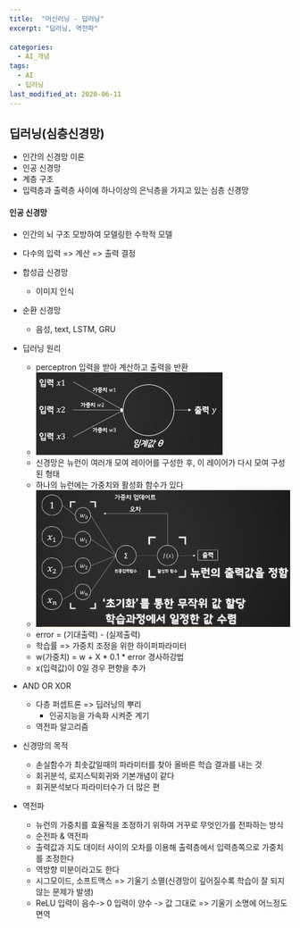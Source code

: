 ```yaml
---
title:  "머신러닝 - 딥러닝"
excerpt: "딥러닝, 역전파"

categories:
  - AI_개념
tags:
  - AI
  - 딥러닝
last_modified_at: 2020-06-11
---
```


## 딥러닝(심층신경망)

* 인간의 신경망 이론
* 인공 신경망
* 계층 구조
* 입력층과 출력층 사이에 하나이상의 은닉층을 가지고 있는 심층 신경망

#### 인공 신경망
  
* 인간의 뇌 구조 모방하여 모델링한 수학적 모델 
* 다수의 입력 => 계산 => 출력 결정
* 합성곱 신경망 
  * 이미지 인식
* 순환 신경망
  * 음성, text, LSTM, GRU
  
* 딥러닝 원리
  * perceptron
    입력을 받아 계산하고 출력을 반환
  * ![perceptron](/img/perceptron.PNG)
  * 신경망은 뉴런이 여러개 모여 레이어를 구성한 후, 이 레이어가 다시 모여 구성된 형태
  * 하나의 뉴런에는 가중치와 활성화 함수가 있다
  * ![활성화](/img/활성화.PNG)
  * error = (기대출력) - (실제출력)
  * 학습률 => 가중치 조정을 위한 하이퍼파라미터 
  * w(가중치) = w + X * 0.1 * error  경사하강법
  * x(입력값)이 0일 경우 편향을 추가
  
* AND OR XOR
  * 다층 퍼셉트론 => 딥러닝의 뿌리
    * 인공지능을 가속화 시켜준 계기
  * 역전파 알고리즘
  
* 신경망의 목적
  * 손실함수가 최솟값일때의 파라미터를 찾아 올바른 학습 결과를 내는 것
  * 회귀분석, 로지스틱회귀와 기본개념이 같다
  * 회귀분석보다 파라미터수가 더 많은 편

* 역전파
  * 뉴런의 가중치를 효율적을 조정하기 위하여 거꾸로 무엇인가를 전파하는 방식
  * 순전파 & 역전파
  * 출력값과 지도 데이터 사이의 오차를 이용해 출력층에서 입력층쪽으로 가중치를 조정한다
  * 역방향 미분이라고도 한다
  * 시그모이드, 소프트맥스 =>  기울기 소멸(신경망이 깊어질수록 학습이 잘 되지 않는 문제가 발생)
  * ReLU 입력이 음수-> 0 입력이 양수 -> 값 그대로 => 기울기 소명에 어느정도 면역
